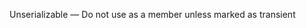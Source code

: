 <span class="label label-yellow">Unserializable &mdash; Do not use as a member unless marked as transient</span>
